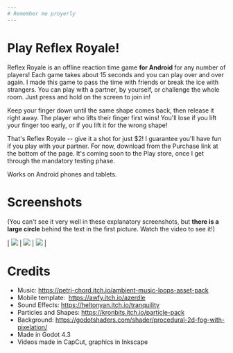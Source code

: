 ```yaml
---
# Remember me proyerly
---
```

# Play Reflex Royale!

Reflex Royale is an offline reaction time game **for Android** for any number of players! Each game takes about 15 seconds and you can play over and over again. I made this game to pass the time with friends or break the ice with strangers. You can play with a partner, by yourself, or challenge the whole room. Just press and hold on the screen to join in!

Keep your finger down until the same shape comes back, then release it right away. The player who lifts their finger first wins! You'll lose if you lift your finger too early, or if you lift it for the wrong shape!

That's Reflex Royale -- give it a shot for just $2! I guarantee you'll have fun if you play with your partner. For now, download from the Purchase link at the bottom of the page. It's coming soon to the Play store, once I get through the mandatory testing phase. 

Works on Android phones and tablets.

# Screenshots

(You can't see it very well in these explanatory screenshots, but **there is a large circle** behind the text in the first picture. Watch the video to see it!)

| ![](https://img.itch.zone/aW1hZ2UvMjk2NDM5NS8xNzczMDg1OC5qcGc=/original/%2F6MAwF.jpg) | ![](https://img.itch.zone/aW1hZ2UvMjk2NDM5NS8xNzczMDg1OS5qcGc=/original/va1N8K.jpg) | ![](https://img.itch.zone/aW1hZ2UvMjk2NDM5NS8xNzczMDg2MC5qcGc=/original/yY6TA9.jpg) |

# Credits

-   Music: <https://petri-chord.itch.io/ambient-music-loops-asset-pack>
-   Mobile template:  <https://awfy.itch.io/azerdle>
-   Sound Effects: <https://heltonyan.itch.io/tranquility>
-   Particles and Shapes: <https://kronbits.itch.io/particle-pack>
-   Background: <https://godotshaders.com/shader/procedural-2d-fog-with-pixelation/>
-   Made in Godot 4.3
-   Videos made in CapCut, graphics in Inkscape
